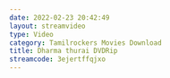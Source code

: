 ```yaml
---
date: 2022-02-23 20:42:49
layout: streamvideo
type: Video
category: Tamilrockers Movies Download
title: Dharma thurai DVDRip
streamcode: 3ejertffqjxo
---
```

